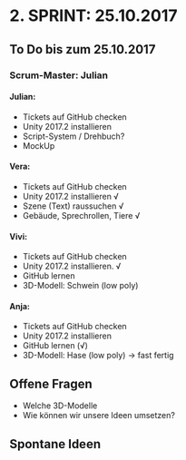 # 2. SPRINT: 25.10.2017
## To Do bis zum 25.10.2017
### Scrum-Master: Julian

#### Julian:
* Tickets auf GitHub checken
* Unity 2017.2 installieren
* Script-System / Drehbuch?
* MockUp

#### Vera:
* Tickets auf GitHub checken
* Unity 2017.2 installieren √
* Szene (Text) raussuchen √
* Gebäude, Sprechrollen, Tiere √ 

#### Vivi:
* Tickets auf GitHub checken
* Unity 2017.2 installieren.  √
* GitHub lernen
* 3D-Modell: Schwein (low poly)

#### Anja:
* Tickets auf GitHub checken  
* Unity 2017.2 installieren  
* GitHub lernen  (√)
* 3D-Modell: Hase (low poly) -> fast fertig


## Offene Fragen
* Welche 3D-Modelle
* Wie können wir unsere Ideen umsetzen? 

## Spontane Ideen
